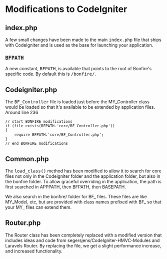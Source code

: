 # Modifications to CodeIgniter

## index.php

A few small changes have been made to the main <tt>index.php</tt> file that ships with CodeIgniter and is used as the base for launching your application.

### <tt>BFPATH</tt>

A new constant, <tt>BFPATH</tt>, is available that points to the root of Bonfire's specific code. By default this is <tt>/bonfire/</tt>.

## Codeigniter.php

The <tt>BF_Controller</tt> file is loaded just before the MY_Controller class would be loaded so that it's available to be extended by application files. Around line 236

    // start BONFIRE modifications
	if (file_exists(BFPATH.'core/BF_Controller.php'))
	{
		require BFPATH.'core/BF_Controller.php';
	}
	// end BONFIRE modifications

## Common.php

The <tt>load_class()</tt> method has been modified to allow it to search for core files not only in the Codeigniter folder and the application folder, but also in the bonfire folder. To allow graceful overriding in the application, the path is first searched in APPPATH, then BFPATH, then BASEPATH.

We also search in the bonfire/ folder for BF_ files. These files are like MY_Model, etc, but are provided with class names prefixed with BF_ so that your MY_ files can extend them.

## Router.php

The Router class has been completely replaced with a modified version that includes ideas and code from segersjens/CodeIgniter-HMVC-Modules and Laravels Router. By replacing the file, we get a slight performance increase, and increased functionality.
